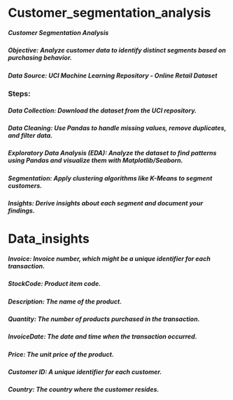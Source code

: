 # Customer_segmentation_analysis
##### Customer Segmentation Analysis
##### Objective: Analyze customer data to identify distinct segments based on purchasing behavior.
##### Data Source: UCI Machine Learning Repository - Online Retail Dataset
### Steps:
##### Data Collection: Download the dataset from the UCI repository.
##### Data Cleaning: Use Pandas to handle missing values, remove duplicates, and filter data.
##### Exploratory Data Analysis (EDA): Analyze the dataset to find patterns using Pandas and visualize them with Matplotlib/Seaborn.
##### Segmentation: Apply clustering algorithms like K-Means to segment customers.
##### Insights: Derive insights about each segment and document your findings.

# Data_insights
##### Invoice: Invoice number, which might be a unique identifier for each transaction.
##### StockCode: Product item code.
##### Description: The name of the product.
##### Quantity: The number of products purchased in the transaction.
##### InvoiceDate: The date and time when the transaction occurred.
##### Price: The unit price of the product.
##### Customer ID: A unique identifier for each customer.
##### Country: The country where the customer resides.
